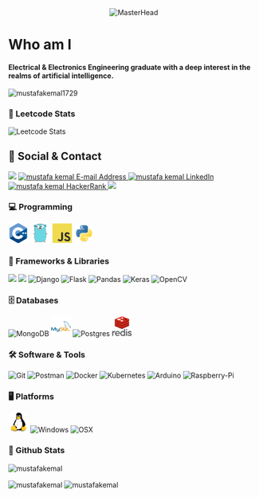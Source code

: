 <div align="center">
  <img src="https://i.pinimg.com/736x/2c/af/8c/2caf8c2dbf6d67612314a9808965a2ff.jpg" alt="MasterHead"/>
</div>

<h1>Who am I</h1>
<h4>Electrical & Electronics Engineering graduate with a deep interest in the realms of artificial intelligence.</h4>

<div>
  <p>
    <img src="https://komarev.com/ghpvc/?username=mustafakemal1729&label=Profile%20views&color=0e75b6&style=flat" alt="mustafakemal1729" />
  </p>
</div>

### 🤖 Leetcode Stats
![Leetcode Stats](https://leetcard.jacoblin.cool/mustafakemal73?theme=dark&font=Lusitana)

## 📇 Social & Contact

<div align="left">
  
  <img src="https://user-images.githubusercontent.com/73097560/115834477-dbab4500-a447-11eb-908a-139a6edaec5c.gif">
    <a href="mailto:mkemalzahiroglu@gmail.com" target="_blank" rel="noreferrer">
    <img src="https://img.shields.io/badge/E&#8209;mail-D14836?style=for-the-badge&logo=gmail&logoColor=white" alt="mustafa kemal E-mail Address" />
  </a>
  <a href="https://www.linkedin.com/in/mustafakemal1729" target="_blank" rel="noreferrer">
    <img src="https://img.shields.io/badge/LinkedIn-0077B5?style=for-the-badge&logo=linkedin&logoColor=white" alt="mustafa kemal LinkedIn" />
  </a>
  <a href="https://www.hackerrank.com/mustafakemal73" target="_blank" rel="noreferrer">
    <img src="https://img.shields.io/badge/HackerRank-2EC866?style=for-the-badge&logo=HackerRank&logoColor=white" alt="mustafa kemal HackerRank" />
  </a>
<img src="https://user-images.githubusercontent.com/73097560/115834477-dbab4500-a447-11eb-908a-139a6edaec5c.gif">
</div>


### 💻 Programming

<p align="left">
  <img src="https://raw.githubusercontent.com/devicons/devicon/master/icons/cplusplus/cplusplus-original.svg" alt="cplusplus" width="40" height="40"/>
  <img src="https://raw.githubusercontent.com/devicons/devicon/master/icons/go/go-original.svg" alt="go" width="40" height="40"/>
  <img src="https://raw.githubusercontent.com/devicons/devicon/master/icons/javascript/javascript-original.svg" alt="javascript" width="40" height="40"/>
  <img src="https://raw.githubusercontent.com/devicons/devicon/master/icons/python/python-original.svg" alt="python" width="40" height="40"/>
</p>

### 🚀 Frameworks & Libraries

<p align="left">
  <img src="https://img.shields.io/badge/Vue.js-43853D?style=for-the-badge&logo=vue.js&logoColor=white"/>
  <img src="https://img.shields.io/badge/Node.js-43853D?style=for-the-badge&logo=node.js&logoColor=white"/>
  <img alt="Django" src="https://img.shields.io/badge/django-%23092E20.svg?style=for-the-badge&logo=django&logoColor=white"></img>
  <img alt="Flask" src="https://img.shields.io/badge/flask-%23000.svg?style=for-the-badge&logo=flask&logoColor=white"/>
  <img alt="Pandas" src="https://img.shields.io/badge/pandas-%23150458.svg?style=for-the-badge&logo=pandas&logoColor=white"/>
  <img alt="Keras" src="https://img.shields.io/badge/Keras-%23D00000.svg?style=for-the-badge&logo=Keras&logoColor=white"/>
  <img alt="OpenCV" src="https://img.shields.io/badge/opencv-%23white.svg?style=for-the-badge&logo=opencv&logoColor=white"/>
</p>

### 🗄️ Databases

<p align="left">
  <img alt="MongoDB" src="https://img.shields.io/badge/MongoDB-%234ea94b.svg?style=for-the-badge&logo=mongodb&logoColor=white"/>
  <img alt="MySQL" src="https://raw.githubusercontent.com/devicons/devicon/master/icons/mysql/mysql-original-wordmark.svg" width="40" height="40"/>
  <img alt="Postgres" src="https://img.shields.io/badge/postgres-%23316192.svg?style=for-the-badge&logo=postgresql&logoColor=white"/>
  <img alt="Redis" src="https://raw.githubusercontent.com/devicons/devicon/master/icons/redis/redis-original-wordmark.svg" width="40" height="40"/>
</p>

### 🛠 Software & Tools

<p align="left">
    <img alt="Git" src="https://img.shields.io/badge/git-%23F05033.svg?style=for-the-badge&logo=git&logoColor=white"/>
    <img alt="Postman" src="https://img.shields.io/badge/Postman-FF6C37?style=for-the-badge&logo=postman&logoColor=white"/>
    <img alt="Docker" src="https://img.shields.io/badge/docker-%230db7ed.svg?style=for-the-badge&logo=docker&logoColor=white"/> 
    <img alt="Kubernetes" src="https://img.shields.io/badge/kubernetes-%23326ce5.svg?style=for-the-badge&logo=kubernetes&logoColor=white"/>
    <img alt="Arduino" src="https://img.shields.io/badge/-Arduino-00979D?style=for-the-badge&logo=Arduino&logoColor=white"/>
    <img alt="Raspberry-Pi" src="https://img.shields.io/badge/-RaspberryPi-C51A4A?style=for-the-badge&logo=Raspberry-Pi"/>
</p>

### 🖥️ Platforms

<p>
  <img alt="Linux" src="https://raw.githubusercontent.com/devicons/devicon/master/icons/linux/linux-original.svg" width="40" height="40"/>
  <img alt="Windows" src="https://upload.wikimedia.org/wikipedia/commons/thumb/2/22/Windows_icon.svg/2048px-Windows_icon.svg.png" width="40", height="40"/>
  <img alt="OSX" src="https://cdn2.iconfinder.com/data/icons/designer-skills/128/apple-ios-system-platform-os-mac-linux-512.png" width="40" height="40" />
</p>

### 🐙 Github Stats

 <p>
    <img decoding="async" loading="lazy" align="center" src="https://github-readme-stats.vercel.app/api/top-langs/?username=mustafakemal1729&theme=material-palenight&hide_border=false&include_all_commits=false&count_private=false&layout=compact" alt="mustafakemal" />
 </p>
 <div>
   <img decoding="async" loading="lazy" align="center" src="https://github-readme-stats.vercel.app/api?username=mustafakemal1729&theme=material-palenight&hide_border=false&include_all_commits=false&count_private=false" alt="mustafakemal" />
    <img decoding="async" loading="lazy" align="center" src="https://github-readme-streak-stats.herokuapp.com/?user=mustafakemal1729&theme=material-palenight&hide_border=false" alt="mustafakemal" />
  </div>
